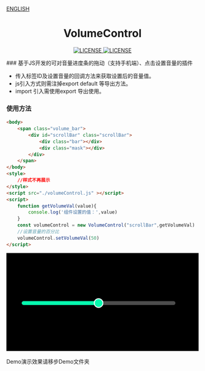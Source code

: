 [ENGLISH](./README_EN.md)

<h1 align="center">VolumeControl</h1>

<p align="center">
    <a href="https://github.com/jiaming743/audioFft/blob/master/LICENSE"><img src="https://img.shields.io/github/license/jiaming743/audioFft.svg" alt="LICENSE" /> </a>
    <a href="https://www.npmjs.com/package/@jiaminghi/audio-fft"><img src="https://img.shields.io/npm/v/@jiaminghi/audio-fft.svg" alt="LICENSE" /> </a>
</p>
### 基于JS开发的可对音量进度条的拖动（支持手机端）、点击设置音量的插件

- 传入标签ID及设置音量的回调方法来获取设置后的音量值。
- js引入方式则需注掉export default 等导出方法。
- import 引入需使用export 导出使用。

### 使用方法

```html
<body>
    <span class="volume_bar">
        <div id="scrollBar" class="scrollBar">
            <div class="bar"></div>
            <div class="mask"></div>
        </div>
    </span>
</body>
<style>
    //样式不再展示
</style>
<script src="./volumeControl.js" ></script>
<script>
    function getVolumeVal(value){
        console.log('组件设置的值：',value)
    }
    const volumeControl = new VolumeControl("scrollBar",getVolumeVal)
    //设置音量的百分比
    volumeControl.setVolumeVal(50)
</script>
```

![](Demo\image.png)

Demo演示效果请移步Demo文件夹
